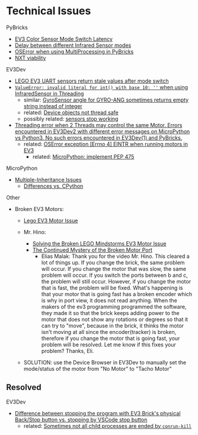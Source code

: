 # Technical Issues

PyBricks
- [EV3 Color Sensor Mode Switch Latency](https://github.com/pybricks/support/issues/14)
- [Delay between different Infrared Sensor modes](https://github.com/pybricks/support/issues/62)
- [OSError when using MultiProcessing in PyBricks](https://github.com/pybricks/support/issues/80)
- [NXT viability](https://github.com/pybricks/support/issues/169)

EV3Dev
- [LEGO EV3 UART sensors return stale values after mode switch](https://github.com/ev3dev/ev3dev/issues/1401)
- [`ValueError: invalid literal for int() with base 10: ''` when using InfraredSensor in Threading](https://github.com/ev3dev/ev3dev-lang-python/issues/746)
  - similar: [GyroSensor angle for GYRO-ANG sometimes returns empty string instead of integer](https://github.com/ev3dev/ev3dev/issues/1269)
  - related: [Device objects not thread safe](https://github.com/ev3dev/ev3dev-lang-python/issues/704)
  - possibly related: [sensors stop working](https://github.com/ev3dev/ev3dev/issues/1083)
- [Threading error when 2 Threads may control the same Motor. Errors encountered in EV3Dev2 with different error messages on MicroPython vs Python3. No such errors encountered in EV3Dev(1) and PyBricks.](https://github.com/ev3dev/ev3dev-lang-python/issues/750)
  - related: [OSError exception [Errno 4] EINTR when running motors in EV3](https://github.com/ev3dev/ev3dev-lang-python/issues/727)
    - related: [MicroPython: implement PEP 475](https://github.com/micropython/micropython/pull/5723)

MicroPython
- [Multiple-Inheritance Issues](https://github.com/micropython/micropython/search?q=%22multiple+inheritance%22&state=open&type=Issues)
  - [Differences vs. CPython](https://docs.micropython.org/en/latest/genrst/core_language.html#classes)

Other
- Broken EV3 Motors:
  - [Lego EV3 Motor Issue](https://www.youtube.com/watch?v=bsA2N7a34cY)

  - Mr. Hino:
    - [Solving the Broken LEGO Mindstorms EV3 Motor Issue](https://www.youtube.com/watch?v=vU3SU9yoXnA)
    - [The Continued Mystery of the Broken Motor Port](https://www.youtube.com/watch?v=jwBy7mDSYEo)
      - Elias Malak: Thank you for the video Mr. Hino. This cleared a lot of things up. If you change the brick, the same problem will occur. If you change the motor that was slow, the same problem will occur. If you switch the ports between b and c, the problem will still occur. However, if you change the motor that is fast, the problem will be fixed. What's happening is that your motor that is going fast has a broken encoder which is why in port view, it does not read anything. When the makers of the ev3 programming programmed the software, they made it so that the brick keeps adding power to the motor that does not show any rotations or degrees so that it can try to "move", because in the brick, it thinks the motor isn't moving at all since the encoder(tracker) is broken, therefore if you change the motor that is going fast, your problem will be resolved. Let me know if this fixes your problem? Thanks, Eli.
  
  - SOLUTION: use the Device Browser in EV3Dev to manually set the mode/status of the motor from "No Motor" to "Tacho Motor"


## Resolved

EV3Dev
- [Difference between stopping the program with EV3 Brick's physical Back/Stop button vs. stopping by VSCode stop button](https://github.com/ev3dev/vscode-ev3dev-browser/issues/103)
  - related: [Sometimes not all child processes are ended by `conrun-kill`](https://github.com/ev3dev/ev3dev/issues/1422)
